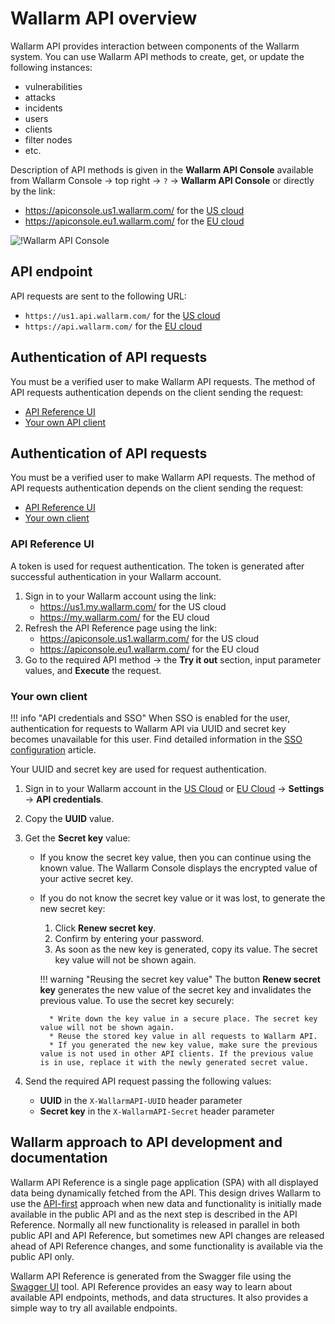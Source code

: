 [user-roles-article]:    ../user-guides/settings/users.md#user-roles
[img-api-tokens-edit]:   ../images/api-tokens-edit.png

# Wallarm API overview

Wallarm API provides interaction between components of the Wallarm system. You can use Wallarm API methods to create, get, or update the following instances:

* vulnerabilities
* attacks
* incidents
* users
* clients
* filter nodes
* etc.

Description of API methods is given in the **Wallarm API Console** available from Wallarm Console → top right → `?` → **Wallarm API Console** or directly by the link:

* https://apiconsole.us1.wallarm.com/ for the [US cloud](../about-wallarm/overview.md#us-cloud)
* https://apiconsole.eu1.wallarm.com/ for the [EU cloud](../about-wallarm/overview.md#eu-cloud)

![!Wallarm API Console](../images/wallarm-api-reference.png)

## API endpoint

API requests are sent to the following URL:

* `https://us1.api.wallarm.com/` for the [US cloud](../about-wallarm/overview.md#us-cloud)
* `https://api.wallarm.com/` for the [EU cloud](../about-wallarm/overview.md#eu-cloud)

## Authentication of API requests

You must be a verified user to make Wallarm API requests. The method of API requests authentication depends on the client sending the request:

* [API Reference UI](#api-reference-ui)
* [Your own API client](#your-own-client)

## Authentication of API requests

You must be a verified user to make Wallarm API requests. The method of API requests authentication depends on the client sending the request:

* [API Reference UI](#api-reference-ui)
* [Your own client](#your-own-client)

### API Reference UI

A token is used for request authentication. The token is generated after successful authentication in your Wallarm account.

1. Sign in to your Wallarm account using the link:
    * https://us1.my.wallarm.com/ for the US cloud
    * https://my.wallarm.com/ for the EU cloud
2. Refresh the API Reference page using the link:
    * https://apiconsole.us1.wallarm.com/ for the US cloud
    * https://apiconsole.eu1.wallarm.com/ for the EU cloud
3. Go to the required API method → the **Try it out** section, input parameter values, and **Execute** the request.

### Your own client

!!! info "API credentials and SSO"
    When SSO is enabled for the user, authentication for requests to Wallarm API via UUID and secret key becomes unavailable for this user. Find detailed information in the [SSO configuration](../admin-en/configuration-guides/sso/employ-user-auth.md#sso-and-api-authentication) article.

Your UUID and secret key are used for request authentication.

1. Sign in to your Wallarm account in the [US Cloud](https://us1.my.wallarm.com/) or [EU Cloud](https://my.wallarm.com/)  → **Settings** → **API credentials**.
2. Copy the **UUID** value.
3. Get the **Secret key** value:

    * If you know the secret key value, then you can continue using the known value. The Wallarm Console displays the encrypted value of your active secret key.
    * If you do not know the secret key value or it was lost, to generate the new secret key:
        1. Click **Renew secret key**.
        1. Confirm by entering your password. 
        1. As soon as the new key is generated, copy its value. The secret key value will not be shown again.

        !!! warning "Reusing the secret key value"
            The button **Renew secret key** generates the new value of the secret key and invalidates the previous value. To use the secret key securely:

            * Write down the key value in a secure place. The secret key value will not be shown again.
            * Reuse the stored key value in all requests to Wallarm API.
            * If you generated the new key value, make sure the previous value is not used in other API clients. If the previous value is in use, replace it with the newly generated secret value.
4. Send the required API request passing the following values:
    * **UUID** in the `X-WallarmAPI-UUID` header parameter
    * **Secret key** in the `X-WallarmAPI-Secret` header parameter

<!-- ## API restrictions

Wallarm limits the rate of API calls to 500 requests per second. -->

## Wallarm approach to API development and documentation

Wallarm API Reference is a single page application (SPA) with all displayed data being dynamically fetched from the API. This design drives Wallarm to use the [API-first](https://swagger.io/resources/articles/adopting-an-api-first-approach/) approach when new data and functionality is initially made available in the public API and as the next step is described in the API Reference. Normally all new functionality is released in parallel in both public API and API Reference, but sometimes new API changes are released ahead of API Reference changes, and some functionality is available via the public API only.
    
Wallarm API Reference is generated from the Swagger file using the [Swagger UI](https://swagger.io/tools/swagger-ui/) tool. API Reference provides an easy way to learn about available API endpoints, methods, and data structures. It also provides a simple way to try all available endpoints.
